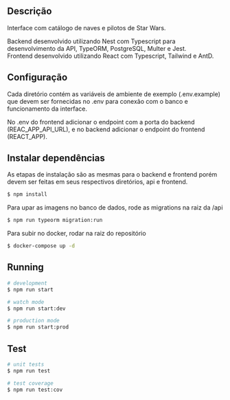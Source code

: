 ## Descrição

Interface com catálogo de naves e pilotos de Star Wars.

Backend desenvolvido utilizando Nest com Typescript para desenvolvimento da API, TypeORM, PostgreSQL, Multer e Jest. \
Frontend desenvolvido utilizando React com Typescript, Tailwind e AntD.

## Configuração

Cada diretório contém as variáveis de ambiente de exemplo (.env.example) que devem ser fornecidas no .env para conexão com o banco e funcionamento da interface.

No .env do frontend adicionar o endpoint com a porta do backend (REAC_APP_API_URL), e no backend adicionar o endpoint do frontend (REACT_APP).

## Instalar dependências

As etapas de instalação são as mesmas para o backend e frontend porém devem ser feitas em seus respectivos diretórios, api e frontend.

```bash
$ npm install
```

Para upar as imagens no banco de dados, rode as migrations na raiz da /api

```bash
$ npm run typeorm migration:run 
```

Para subir no docker, rodar na raiz do repositório 

```bash
$ docker-compose up -d
```

## Running

```bash
# development
$ npm run start

# watch mode
$ npm run start:dev

# production mode
$ npm run start:prod
```

## Test

```bash
# unit tests
$ npm run test

# test coverage
$ npm run test:cov
```

